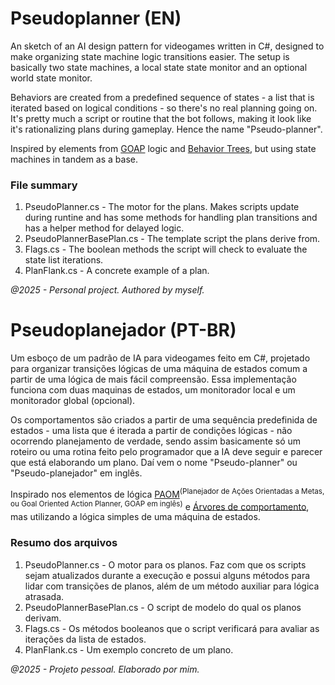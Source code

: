 # Pseudoplanner (EN)
An sketch of an AI design pattern for videogames written in C#, designed to make organizing state machine logic transitions easier. The setup is basically two state machines, a local state state monitor and an optional world state monitor.

Behaviors are created from a predefined sequence of states - a list that is iterated based on logical conditions - so there's no real planning going on. It's pretty much a script or routine that the bot follows, making it look like it's rationalizing plans during gameplay. Hence the name "Pseudo-planner".

Inspired by elements from [GOAP](https://citeseerx.ist.psu.edu/document?repid=rep1&type=pdf&doi=0c35d00a015c93bac68475e8e1283b02701ff46b) logic and [Behavior Trees](https://en.wikipedia.org/wiki/Behavior_tree_(artificial_intelligence,_robotics_and_control)), but using state machines in tandem as a base.

### File summary
1. PseudoPlanner.cs - 
   The motor for the plans. Makes scripts update during runtine and has some methods for handling plan transitions and has a helper method for delayed logic.
2. PseudoPlannerBasePlan.cs - 
   The template script the plans derive from.
3. Flags.cs - 
   The boolean methods the script will check to evaluate the state list iterations.
5. PlanFlank.cs - 
   A concrete example of a plan.

*@2025 - Personal project. Authored by myself.*


# Pseudoplanejador (PT-BR)
Um esboço de um padrão de IA para videogames feito em C#, projetado para organizar transições lógicas de uma máquina de estados comum a partir de uma lógica de mais fácil compreensão. Essa implementação funciona com duas maquinas de estados, um monitorador local e um monitorador global (opcional).

Os comportamentos são criados a partir de uma sequência predefinida de estados - uma lista que é iterada a partir de condições lógicas - 
não ocorrendo planejamento de verdade, sendo assim basicamente só um roteiro ou uma rotina feito pelo programador que a IA deve seguir e parecer que está elaborando um plano. Daí vem o nome "Pseudo-planner" ou "Pseudo-planejador" em inglês.

Inspirado nos elementos de lógica [PAOM](https://citeseerx.ist.psu.edu/document?repid=rep1&type=pdf&doi=0c35d00a015c93bac68475e8e1283b02701ff46b)<sup>(Planejador de Ações Orientadas a Metas, ou Goal Oriented Action Planner, GOAP em inglês)</sup> e [Árvores de comportamento](https://en-m-wikipedia-org.translate.goog/wiki/Behavior_tree_(artificial_intelligence,_robotics_and_control)?_x_tr_sl=auto&_x_tr_tl=pt&_x_tr_hl=pt-BR&_x_tr_pto=wapp), mas utilizando a lógica simples de uma máquina de estados.


### Resumo dos arquivos
1. PseudoPlanner.cs -
    O motor para os planos. Faz com que os scripts sejam atualizados durante a execução e possui alguns métodos para lidar com transições de planos, além de um método auxiliar para lógica atrasada.
2. PseudoPlannerBasePlan.cs - 
    O script de modelo do qual os planos derivam.
3. Flags.cs - 
    Os métodos booleanos que o script verificará para avaliar as iterações da lista de estados.
5. PlanFlank.cs - 
    Um exemplo concreto de um plano.

*@2025 - Projeto pessoal. Elaborado por mim.*


